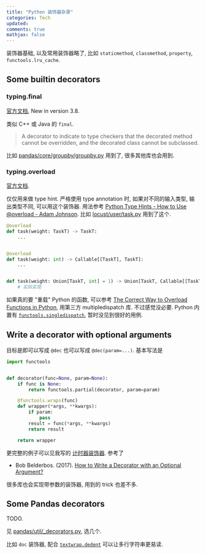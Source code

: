 ```yaml
---
title: "Python 装饰器杂录"
categories: Tech
updated:
comments: true
mathjax: false
---
```


装饰器基础, 以及常用装饰器略了, 比如 `staticmethod`, `classmethod`, `property`, `functools.lru_cache`.

<!-- more -->

## Some builtin decorators

### typing.final

[官方文档](https://docs.python.org/3/library/typing.html#typing.final), New in version 3.8.

类似 C++ 或 Java 的 `final`.

> A decorator to indicate to type checkers that the decorated method cannot be overridden, and the decorated class cannot be subclassed.

比如 [pandas/core/groupby/groupby.py](https://github.com/pandas-dev/pandas/blob/main/pandas/core/groupby/groupby.py) 用到了, 很多其他库也会用到.

### typing.overload

[官方文档](https://docs.python.org/3/library/typing.html#typing.overload).

仅仅用来做 type hint. 严格使用 type annotation 时, 如果对不同的输入类型, 输出类型不同, 可以用这个装饰器. 用法参考 [Python Type Hints - How to Use @overload - Adam Johnson](https://adamj.eu/tech/2021/05/29/python-type-hints-how-to-use-overload/). 比如 [locust/user/task.py](https://github.com/locustio/locust/blob/master/locust/user/task.py#L44-L54) 用到了这个.

```python
@overload
def task(weight: TaskT) -> TaskT:
    ...


@overload
def task(weight: int) -> Callable[[TaskT], TaskT]:
    ...


def task(weight: Union[TaskT, int] = 1) -> Union[TaskT, Callable[[TaskT], TaskT]]:
    # 实际实现
```

如果真的要 "重载" Python 的函数, 可以参考 [The Correct Way to Overload Functions in Python](https://martinheinz.dev/blog/50), 用第三方 multipledispatch 库. 不过感觉没必要. Python 内置有 [`functools.singledispatch`](https://docs.python.org/3/library/functools.html#functools.singledispatch), 暂时没见到很好的用例.

## Write a decorator with optional arguments

目标是即可以写成 `@dec` 也可以写成 `@dec(param=...)`. 基本写法是

```python
import functools


def decorator(func=None, param=None):
    if func is None:
        return functools.partial(decorator, param=param)

    @functools.wraps(func)
    def wrapper(*args, **kwargs):
        if param:
            pass
        result = func(*args, **kwargs)
        return result

    return wrapper
```

更完整的例子可以见我写的 [计时器装饰器](https://gist.github.com/Shiina18/fc61009bcc10b0b6d760352dfb4175e5). 参考了 

- Bob Belderbos. (2017). [How to Write a Decorator with an Optional Argument?](https://pybit.es/articles/decorator-optional-argument/)

很多库也会实现带参数的装饰器, 用到的 trick 也差不多.

## Some Pandas decorators

TODO.

见 [pandas/util/_decorators.py](https://github.com/pandas-dev/pandas/blob/main/pandas/util/_decorators.py), 选几个.

比如 `doc` 装饰器, 配合 [`textwrap.dedent`](https://docs.python.org/3/library/textwrap.html#textwrap.dedent) 可以让多行字符串更易读.